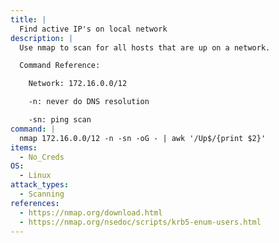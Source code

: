 ```yaml
---
title: |
  Find active IP's on local network
description: |
  Use nmap to scan for all hosts that are up on a network.

  Command Reference:

  	Network: 172.16.0.0/12

  	-n: never do DNS resolution

  	-sn: ping scan
command: |
  nmap 172.16.0.0/12 -n -sn -oG - | awk '/Up$/{print $2}'
items:
  - No_Creds
OS:
  - Linux
attack_types:
  - Scanning
references:
  - https://nmap.org/download.html
  - https://nmap.org/nsedoc/scripts/krb5-enum-users.html
---
```

